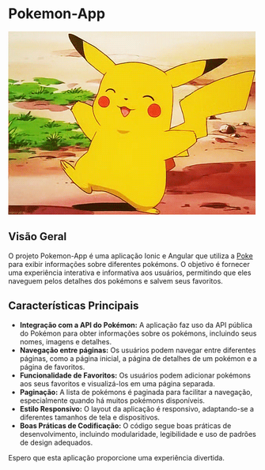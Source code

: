# Pokemon-App

![Pikachu](./src/assets/pikachu.gif)

## Visão Geral

O projeto Pokemon-App é uma aplicação Ionic e Angular que utiliza a [Poke](https://pokeapi.co/) para exibir informações sobre diferentes pokémons. O objetivo é fornecer uma experiência interativa e informativa aos usuários, permitindo que eles naveguem pelos detalhes dos pokémons e salvem seus favoritos.

## Características Principais

- **Integração com a API do Pokémon:** A aplicação faz uso da API pública do Pokémon para obter informações sobre os pokémons, incluindo seus nomes, imagens e detalhes.
- **Navegação entre páginas:** Os usuários podem navegar entre diferentes páginas, como a página inicial, a página de detalhes de um pokémon e a página de favoritos.
- **Funcionalidade de Favoritos:** Os usuários podem adicionar pokémons aos seus favoritos e visualizá-los em uma página separada.
- **Paginação:** A lista de pokémons é paginada para facilitar a navegação, especialmente quando há muitos pokémons disponíveis.
- **Estilo Responsivo:** O layout da aplicação é responsivo, adaptando-se a diferentes tamanhos de tela e dispositivos.
- **Boas Práticas de Codificação:** O código segue boas práticas de desenvolvimento, incluindo modularidade, legibilidade e uso de padrões de design adequados.

Espero que esta aplicação proporcione uma experiência divertida.
